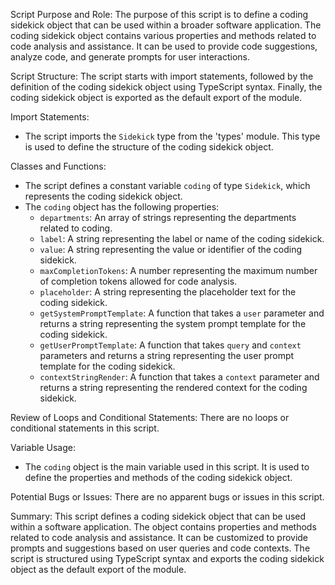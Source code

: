 Script Purpose and Role:
The purpose of this script is to define a coding sidekick object that can be used within a broader software application. The coding sidekick object contains various properties and methods related to code analysis and assistance. It can be used to provide code suggestions, analyze code, and generate prompts for user interactions.

Script Structure:
The script starts with import statements, followed by the definition of the coding sidekick object using TypeScript syntax. Finally, the coding sidekick object is exported as the default export of the module.

Import Statements:
- The script imports the `Sidekick` type from the 'types' module. This type is used to define the structure of the coding sidekick object.

Classes and Functions:
- The script defines a constant variable `coding` of type `Sidekick`, which represents the coding sidekick object.
- The `coding` object has the following properties:
  - `departments`: An array of strings representing the departments related to coding.
  - `label`: A string representing the label or name of the coding sidekick.
  - `value`: A string representing the value or identifier of the coding sidekick.
  - `maxCompletionTokens`: A number representing the maximum number of completion tokens allowed for code analysis.
  - `placeholder`: A string representing the placeholder text for the coding sidekick.
  - `getSystemPromptTemplate`: A function that takes a `user` parameter and returns a string representing the system prompt template for the coding sidekick.
  - `getUserPromptTemplate`: A function that takes `query` and `context` parameters and returns a string representing the user prompt template for the coding sidekick.
  - `contextStringRender`: A function that takes a `context` parameter and returns a string representing the rendered context for the coding sidekick.

Review of Loops and Conditional Statements:
There are no loops or conditional statements in this script.

Variable Usage:
- The `coding` object is the main variable used in this script. It is used to define the properties and methods of the coding sidekick object.

Potential Bugs or Issues:
There are no apparent bugs or issues in this script.

Summary:
This script defines a coding sidekick object that can be used within a software application. The object contains properties and methods related to code analysis and assistance. It can be customized to provide prompts and suggestions based on user queries and code contexts. The script is structured using TypeScript syntax and exports the coding sidekick object as the default export of the module.